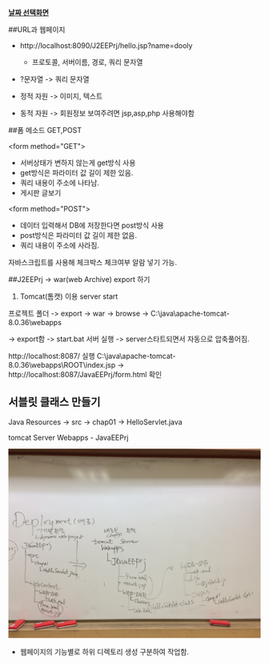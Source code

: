﻿**[날짜 선택화면](../README.md)**

##URL과 웹페이지

- http://localhost:8090/J2EEPrj/hello.jsp?name=dooly
  - 프로토콜, 서버이름, 경로, 쿼리 문자열

- ?문자열 -> 쿼리 문자열


- 정적 자원 -> 이미지, 텍스트
- 동적 자원 -> 회원정보 보여주려면 jsp,asp,php 사용해야함

##폼 메소드 GET,POST

\<form method="GET"> 

- 서버상태가 변하지 않는게 get방식 사용
- get방식은 파라미터 값 길이 제한 있음.
- 쿼리 내용이 주소에 나타남.
- 게시판 글보기 

\<form method="POST">

- 데이터 입력해서 DB에 저장한다면 post방식 사용
- post방식은 파라미터 값 길이 제한 없음.
- 쿼리 내용이 주소에 사라짐.

자바스크립트를 사용해 체크박스 체크여부 알람 넣기 가능.

##J2EEPrj -> war(web Archive) export 하기

1. Tomcat(톰캣) 이용 server start
 
프로젝트 폴더 -> export -> war -> browse -> C:\java\apache-tomcat-8.0.36\webapps

-> export함 ->  start.bat 서버 실행 -> server스타트되면서 자동으로 압축풀어짐. 

http://localhost:8087/ 실행 C:\java\apache-tomcat-8.0.36\webapps\ROOT\index.jsp -> http://localhost:8087/JavaEEPrj/form.html 확인


## 서블릿 클래스 만들기

Java Resources -> src -> chap01 -> HelloServlet.java

tomcat Server Webapps - JavaEEPrj

![deployment](../resources/deployment.JPG)

- 웹페이지의 기능별로 하위 디렉토리 생성 구분하여 작업함.

